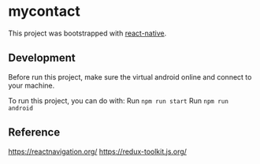 # mycontact

This project was bootstrapped with [react-native](https://reactnative.dev/).

## Development

Before run this project, make sure the virtual android online and connect to your machine.

To run this project, you can do with:
Run `npm run start`
Run `npm run android`

## Reference

https://reactnavigation.org/
https://redux-toolkit.js.org/